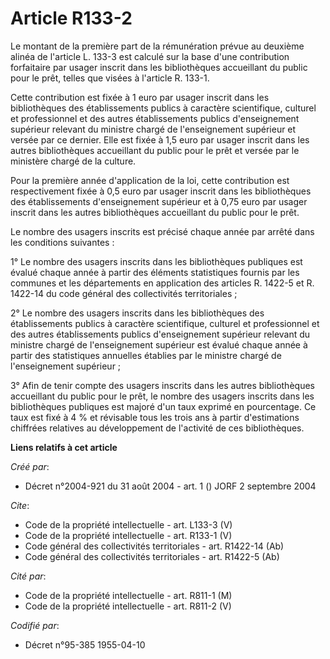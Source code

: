 # Article R133-2

Le montant de la première part de la rémunération prévue au deuxième alinéa de l'article L. 133-3 est calculé sur la base
d'une contribution forfaitaire par usager inscrit dans les bibliothèques accueillant du public pour le prêt, telles que
visées à l'article R. 133-1. 

Cette contribution est fixée à 1 euro par usager inscrit dans les bibliothèques des établissements publics à caractère
scientifique, culturel et professionnel et des autres établissements publics d'enseignement supérieur relevant du ministre
chargé de l'enseignement supérieur et versée par ce dernier. Elle est fixée à 1,5 euro par usager inscrit dans les autres
bibliothèques accueillant du public pour le prêt et versée par le ministère chargé de la culture. 

Pour la première année d'application de la loi, cette contribution est respectivement fixée à 0,5 euro par usager inscrit
dans les bibliothèques des établissements d'enseignement supérieur et à 0,75 euro par usager inscrit dans les autres
bibliothèques accueillant du public pour le prêt. 

Le nombre des usagers inscrits est précisé chaque année par arrêté dans les conditions suivantes : 

1° Le nombre des usagers inscrits dans les bibliothèques publiques est évalué chaque année à partir des éléments statistiques
fournis par les communes et les départements en application des articles R. 1422-5 et R. 1422-14 du code général des
collectivités territoriales ; 

2° Le nombre des usagers inscrits dans les bibliothèques des établissements publics à caractère scientifique, culturel et
professionnel et des autres établissements publics d'enseignement supérieur relevant du ministre chargé de l'enseignement
supérieur est évalué chaque année à partir des statistiques annuelles établies par le ministre chargé de l'enseignement
supérieur ; 

3° Afin de tenir compte des usagers inscrits dans les autres bibliothèques accueillant du public pour le prêt, le nombre des
usagers inscrits dans les bibliothèques publiques est majoré d'un taux exprimé en pourcentage. Ce taux est fixé à 4 % et
révisable tous les trois ans à partir d'estimations chiffrées relatives au développement de l'activité de ces bibliothèques.

**Liens relatifs à cet article**

_Créé par_:

  - Décret n°2004-921 du 31 août 2004 - art. 1 () JORF 2 septembre 2004

_Cite_:

  - Code de la propriété intellectuelle - art. L133-3 (V)
  - Code de la propriété intellectuelle - art. R133-1 (V)
  - Code général des collectivités territoriales - art. R1422-14 (Ab)
  - Code général des collectivités territoriales - art. R1422-5 (Ab)

_Cité par_:

  - Code de la propriété intellectuelle - art. R811-1 (M)
  - Code de la propriété intellectuelle - art. R811-2 (V)

_Codifié par_:

  - Décret n°95-385 1955-04-10
